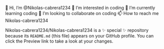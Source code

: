  👋 Hi, I’m @Nikolas-cabrera1234
 👀 I’m interested in coding
 🌱 I’m currently learning coding
 💞️ I’m looking to collaborate on coding
 📫 How to reach me Nikolas-cabrera1234

Nikolas-cabrera1234/Nikolas-cabrera1234 is a ✨ special ✨ repository because its `README.md` (this file) appears on your GitHub profile.
You can click the Preview link to take a look at your changes.
